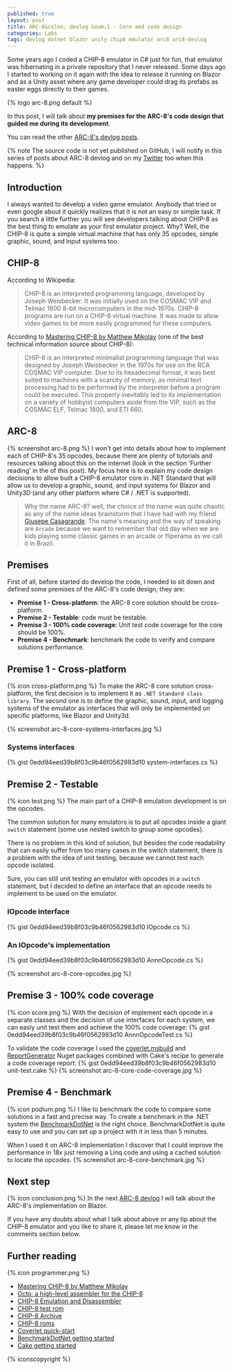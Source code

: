 ```yaml
---
published: true
layout: post
title: ARC-8&colon; devlog &num;1 - Core and code design
categories: Labs
tags: devlog dotnet blazor unity chip8 emulator arc8 arc8-devlog
---
```

Some years ago I coded a CHIP-8 emulator in C# just for fun, that emulator was hibernating in a private repository that I never released. Some days ago I started to working on it again with the idea to release it running on Blazor and as a Unity asset where any game developer could drag its prefabs as easter eggs directly to their games.

{% logo arc-8.png default %}

In this post, I will talk about **my premises for the ARC-8's code design that guided me during its development**.

You can read the other [ARC-8's devlog posts](/tags/arc8-devlog).

{% note The source code is not yet published on GitHub, I will notify in this series of posts about ARC-8 devlog and on my [Twitter](https://twitter.com/ogiacomelli) too when this happens. %}

## Introduction
I always wanted to develop a video game emulator. Anybody that tried or even google about it quickly realizes that it is not an easy or simple task.
If you search a little further you will see developers talking about CHIP-8 as the best thing to emulate as your first emulator project. Why? Well, the CHIP-8 is quite a simple virtual machine that has only 35 opcodes, simple graphic, sound, and input systems too.

## CHIP-8
According to Wikipedia:
> CHIP-8 is an interpreted programming language, developed by Joseph Weisbecker. It was initially used on the COSMAC VIP and Telmac 1800 8-bit microcomputers in the mid-1970s. CHIP-8 programs are run on a CHIP-8 virtual machine. It was made to allow video games to be more easily programmed for these computers.

According to [Mastering CHIP-8 by Matthew Mikolay](http://mattmik.com/files/chip8/mastering/chip8.html) (one of the best technical information source about CHIP-8):
> CHIP-8 is an interpreted minimalist programming language that was designed by Joseph Weisbecker in the 1970s for use on the RCA COSMAC VIP computer. Due to its hexadecimal format, it was best suited to machines with a scarcity of memory, as minimal text processing had to be performed by the interpreter before a program could be executed. This property inevitably led to its implementation on a variety of hobbyist computers aside from the VIP, such as the COSMAC ELF, Telmac 1800, and ETI 660.

## ARC-8
{% screenshot arc-8.png %}
I won't get into details about how to implement each of CHIP-8's 35 opcodes, because there are plenty of tutorials and resources talking about this on the internet (look in the section 'Further reading' in the of this post). My focus here is to explain my code design decisions to allow built a CHIP-8 emulator core in .NET Standard that will allow us to develop a graphic, sound, and input systems for Blazor and Unity3D (and any other platform where C# / .NET is supported).

> Why the name ARC-8? well, the choice of the name was quite chaotic as any of the name ideas brainstorm that I have had with my friend [Giusepe Casagrande](http://twitter.com/giusepe). The name's meaning and the way of speaking are `Arcade` because we want to remember that old day when we are kids playing some classic games in an arcade or fliperama as we call it in Brazil.

## Premises
First of all, before started do develop the code, I needed to sit down and defined some premises of the ARC-8's code design, they are:

* **Premise 1 - Cross-platform**: the ARC-8 core solution should be cross-platform.
* **Premise 2 - Testable**: code must be testable.
* **Premise 3 - 100% code coverage**: Unit test code coverage for the core should be 100%.
* **Premise 4 - Benchmark**: benchmark the code to verify and compare solutions performance.

## Premise 1 - Cross-platform
{% icon cross-platform.png %}
To make the ARC-8 core solution cross-platform, the first decision is to implement it as `.NET Standard class library`. The second one is to define the graphic, sound, input, and logging systems of the emulator as interfaces that will only be implemented on specific platforms, like Blazor and Unity3d.

{% screenshot arc-8-core-systems-interfaces.jpg %}

### Systems interfaces
{% gist 0edd94eed39b8f03c9b46f0562983d10 system-interfaces.cs %}

## Premise 2 - Testable
{% icon test.png %}
The main part of a CHIP-8 emulation development is on the opcodes.

The common solution for many emulators is to put all opcodes inside a giant `switch` statement (some use nested switch to group some opcodes).

There is no problem in this kind of solution, but besides the code readability that can easily suffer from too many cases in the switch statement, there is a problem with the idea of unit testing, because we cannot test each opcode isolated. 

Sure, you can still unit testing an emulator with opcodes in a `switch` statement, but I decided to define an interface that an opcode needs to implement to be used on the emulator.

### IOpcode interface
{% gist 0edd94eed39b8f03c9b46f0562983d10 IOpcode.cs %}

### An IOpcode's implementation
{% gist 0edd94eed39b8f03c9b46f0562983d10 AnnnOpcode.cs %}

{% screenshot arc-8-core-opcodes.jpg %}

## Premise 3 - 100% code coverage
{% icon score.png %}
With the decision of implement each opcode in a separate classes and the decision of use interfaces for each system, we can easly unit test them and achieve the 100% code coverage:
{% gist 0edd94eed39b8f03c9b46f0562983d10 AnnnOpcodeTest.cs %}

To validate the code coverage I used the [coverlet.msbuild](https://github.com/coverlet-coverage/coverlet) and [ReportGenerator](https://github.com/danielpalme/ReportGenerator) Nuget packages combined with Cake's recipe to generate a code coverage report:
{% gist 0edd94eed39b8f03c9b46f0562983d10 unit-test.cake %}
{% screenshot arc-8-core-code-coverage.jpg %}

## Premise 4 - Benchmark
{% icon podium.png %}
I like to benchmark the code to compare some solutions in a fast and precise way. To create a benchmark in the .NET system the [BenchmarkDotNet](https://benchmarkdotnet.org/) is the right choice. BenchmarkDotNet is quite easy to use and you can set up a project with it in less than 5 minutes.

When I used it on ARC-8 implementation I discover that I could improve the performance in 18x just removing a Linq code and using a cached solution to locate the opcodes.
{% screenshot arc-8-core-benchmark.jpg %}

## Next step
{% icon conclusion.png %}
In the next [ARC-8 devlog](/tags/arc8-devlog) I will talk about the ARC-8's implementation on Blazor.

If you have any doubts about what I talk about above or any tip about the CHIP-8 emulator and you like to share it, please let me know in the comments section below.

## Further reading
{% icon programmer.png %}
* [Mastering CHIP-8 by Matthew Mikolay](http://mattmik.com/files/chip8/mastering/chip8.html)
* [Octo: a high-level assembler for the CHIP-8](https://github.com/JohnEarnest/Octo)
* [CHIP-8 Emulation and Disassembler](https://github.com/mwales/chip8)
* [CHIP-8 test rom](https://github.com/corax89/chip8-test-rom)
* [CHIP-8 Archive](https://johnearnest.github.io/chip8Archive/)
* [CHIP-8 roms](https://github.com/dmatlack/chip8/tree/master/roms/games)
* [Coverlet quick-start](https://github.com/coverlet-coverage/coverlet#Quick-Start)
* [BenchmarkDotNet getting started](https://benchmarkdotnet.org/articles/guides/getting-started.html)
* [Cake getting started](https://cakebuild.net/docs/getting-started)

{% iconscopyright %}